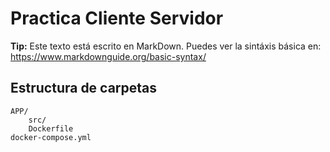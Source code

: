 # Practica Cliente Servidor

**Tip:** Este texto está escrito en MarkDown.
Puedes ver la sintáxis básica en:
<https://www.markdownguide.org/basic-syntax/>

## Estructura de carpetas
```
APP/
    src/
    Dockerfile
docker-compose.yml
```
